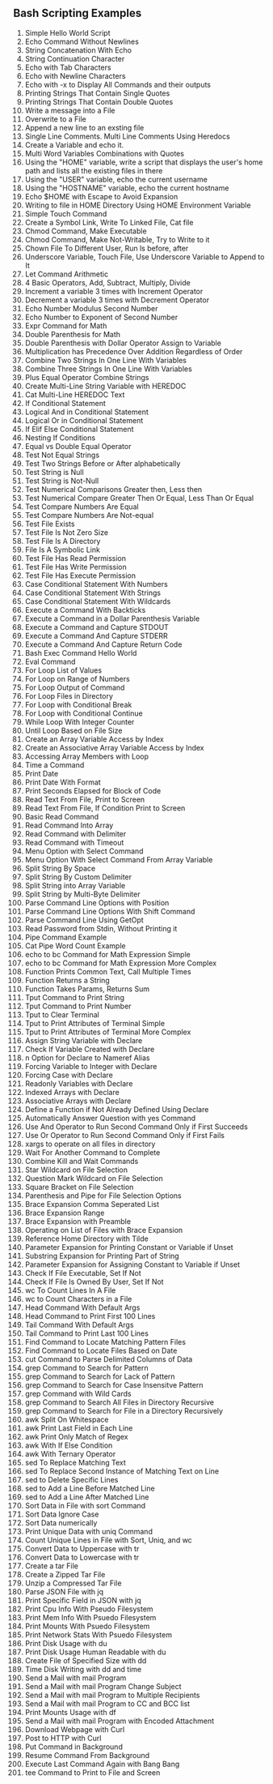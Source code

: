 ## Bash Scripting Examples

1.	Simple Hello World Script
2.	Echo Command Without Newlines
3.	String Concatenation With Echo
4.	String Continuation Character
5.	Echo with Tab Characters
6.	Echo with Newline Characters
7.	Echo with -x to Display All Commands and their outputs
8.	Printing Strings That Contain Single Quotes
9.	Printing Strings That Contain Double Quotes
10.	Write a message into a File
11.	Overwrite to a File
12.	Append a new line to an exsting file
13.	Single Line Comments. Multi Line Comments Using Heredocs
14.	Create a Variable and echo it.
15.	Multi Word Variables Combinations with Quotes
16.	Using the "HOME" variable, write a script that displays the user's home path and lists all the existing files in there
17.	Using the "USER" variable, echo the current username
18. Using the "HOSTNAME" variable, echo the current hostname
21.	Echo $HOME with Escape to Avoid Expansion
22.	Writing to file in HOME Directory Using HOME Environment Variable
23.	Simple Touch Command
24.	Create a Symbol Link, Write To Linked File, Cat file
25.	Chmod Command, Make Executable
26.	Chmod Command, Make Not-Writable, Try to Write to it
27.	Chown File To Different User, Run ls before, after
28.	Underscore Variable, Touch File, Use Underscore Variable to Append to It
29.	Let Command Arithmetic
30.	4 Basic Operators, Add, Subtract, Multiply, Divide 
31.	Increment a variable 3 times with Increment Operator 
32.	Decrement a variable 3 times with Decrement Operator 
33.	Echo Number Modulus Second Number 
34.	Echo Number to Exponent of Second Number 
35.	Expr Command for Math 
36.	Double Parenthesis for Math 
37.	Double Parenthesis with Dollar Operator Assign to Variable 
38.	Multiplication has Precedence Over Addition Regardless of Order 
39.	Combine Two Strings In One Line With Variables 
40.	Combine Three Strings In One Line With Variables 
41.	Plus Equal Operator Combine Strings 
42.	Create Multi-Line String Variable with HEREDOC 
43.	Cat Multi-Line HEREDOC Text 
44.	If Conditional Statement 
45.	Logical And in Conditional Statement 
46.	Logical Or in Conditional Statement 
47.	If Elif Else Conditional Statement 
48.	Nesting If Conditions
49.	Equal vs Double Equal Operator
50.	Test Not Equal Strings
51.	Test Two Strings Before or After alphabetically
52.	Test String is Null
53.	Test String is Not-Null
54.	Test Numerical Comparisons Greater then, Less then
55.	Test Numerical Compare Greater Then Or Equal, Less Than Or Equal
56.	Test Compare Numbers Are Equal
57.	Test Compare Numbers Are Not-equal
58.	Test File Exists
59.	Test File Is Not Zero Size
60.	Test File Is A Directory
61.	File Is A Symbolic Link
62.	Test File Has Read Permission
63.	Test File Has Write Permission
64.	Test File Has Execute Permission
65.	Case Conditional Statement With Numbers
66.	Case Conditional Statement With Strings
67.	Case Conditional Statement With Wildcards
68.	Execute a Command With Backticks
69.	Execute a Command in a Dollar Parenthesis Variable
70.	Execute a Command and Capture STDOUT
71.	Execute a Command And Capture STDERR
72.	Execute a Command And Capture Return Code
73.	Bash Exec Command Hello World
74.	Eval Command
75.	For Loop List of Values
76.	For Loop on Range of Numbers
77.	For Loop Output of Command
78.	For Loop Files in Directory
79.	For Loop with Conditional Break
80.	For Loop with Conditional Continue
81.	While Loop With Integer Counter
82.	Until Loop Based on File Size
83.	Create an Array Variable Access by Index
84.	Create an Associative Array Variable Access by Index
85.	Accessing Array Members with Loop
86.	Time a Command
87.	Print Date
88.	Print Date With Format
89.	Print Seconds Elapsed for Block of Code
90.	Read Text From File, Print to Screen
91.	Read Text From File, If Condition Print to Screen
92.	Basic Read Command
93.	Read Command Into Array
94.	Read Command with Delimiter
95.	Read Command with Timeout
96.	Menu Option with Select Command 
97.	Menu Option With Select Command From Array Variable
98.	Split String By Space
99.	Split String By Custom Delimiter
100.	Split String into Array Variable
101.	Split String by Multi-Byte Delimiter
102.	Parse Command Line Options with Position
103.	Parse Command Line Options With Shift Command
104.	Parse Command Line Using GetOpt
105.	Read Password from Stdin, Without Printing it
106.	Pipe Command Example
107.	Cat Pipe Word Count Example
108.	echo to bc Command for Math Expression Simple
109.	echo to bc Command for Math Expression More Complex
110.	Function Prints Common Text, Call Multiple Times
111.	Function Returns a String
112.	Function Takes Params, Returns Sum
113.	Tput Command to Print String
114.	Tput Command to Print Number
115.	Tput to Clear Terminal
116.	Tput to Print Attributes of Terminal Simple
117.	Tput to Print Attributes of Terminal More Complex
118.	Assign String Variable with Declare
119.	Check If Variable Created with Declare
120.	n Option for Declare to Nameref Alias
121.	Forcing Variable to Integer with Declare
122.	Forcing Case with Declare
123.	Readonly Variables with Declare
124.	Indexed Arrays with Declare
125.	Associative Arrays with Declare
126.	Define a Function if Not Already Defined Using Declare 
127.	Automatically Answer Question with yes Command
128.	Use And Operator to Run Second Command Only if First Succeeds
129.	Use Or Operator to Run Second Command Only if First Fails
130.	xargs to operate on all files in directory
131.	Wait For Another Command to Complete
132.	Combine Kill and Wait Commands
133.	Star Wildcard on File Selection
134.	Question Mark Wildcard on File Selection
135.	Square Bracket on File Selection
136.	Parenthesis and Pipe for File Selection Options
137.	Brace Expansion Comma Seperated List
138.	Brace Expansion Range
139.	Brace Expansion with Preamble
140.	Operating on List of Files with Brace Expansion
141.	Reference Home Directory with Tilde
142.	Parameter Expansion for Printing Constant or Variable if Unset
143.	Substring Expansion for Printing Part of String
144.	Parameter Expansion for Assigning Constant to Variable if Unset
145.	Check If File Executable, Set If Not
146.	Check If File Is Owned By User, Set If Not
147.	wc To Count Lines In A File
148.	wc to Count Characters in a File
149.	Head Command With Default Args
150.	Head Command to Print First 100 Lines
151.	Tail Command With Default Args
152.	Tail Command to Print Last 100 Lines
153.	Find Command to Locate Matching Pattern Files
154.	Find Command to Locate Files Based on Date
155.	cut Command to Parse Delimited Columns of Data
156.	grep Command to Search for Pattern
157.	grep Command to Search for Lack of Pattern
158.	grep Command to Search for Case Insensitve Pattern
159.	grep Command with Wild Cards
160.	grep Command to Search All Files in Directory Recursive
161.	grep Command to Search for File in a Directory Recursively
162.	awk Split On Whitespace
163.	awk Print Last Field in Each Line
164.	awk Print Only Match of Regex
165.	awk With If Else Condition
166.	awk With Ternary Operator
167.	sed To Replace Matching Text
168.	sed To Replace Second Instance of Matching Text on Line
169.	sed to Delete Specific Lines
170.	sed to Add a Line Before Matched Line
171.	sed to Add a Line After Matched Line
172.	Sort Data in File with sort Command
173.	Sort Data Ignore Case
174.	Sort Data numerically
175.	Print Unique Data with uniq Command
176.	Count Unique Lines in File with Sort, Uniq, and wc
177.	Convert Data to Uppercase with tr
178.	Convert Data to Lowercase with tr
179.	Create a tar File
180.	Create a Zipped Tar File
181.	Unzip a Compressed Tar File
182.	Parse JSON File with jq
183.	Print Specific Field in JSON with jq
184.	Print Cpu Info With Pseudo Filesystem
185.	Print Mem Info With Psuedo Filesystem
186.	Print Mounts With Psuedo Filesystem
187.	Print Network Stats With Psuedo Filesystem
188.	Print Disk Usage with du
189.	Print Disk Usage Human Readable with du
190.	Create File of Specified Size with dd
191.	Time Disk Writing with dd and time
192.	Send a Mail with mail Program
193.	Send a Mail with mail Program Change Subject
194.	Send a Mail with mail Program to Multiple Recipients
195.	Send a Mail with mail Program to CC and BCC list
196.	Print Mounts Usage with df
197.	Send a Mail with mail Program with Encoded Attachment
198.	Download Webpage with Curl
199.	Post to HTTP with Curl
200.	Put Command in Background
201.	Resume Command From Background
202.	Execute Last Command Again with Bang Bang
203.	tee Command to Print to File and Screen